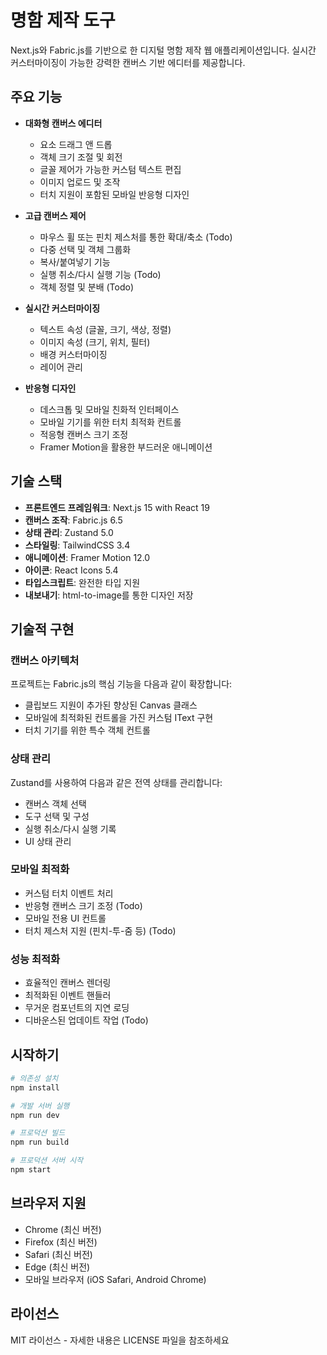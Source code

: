 # 명함 제작 도구

Next.js와 Fabric.js를 기반으로 한 디지털 명함 제작 웹 애플리케이션입니다. 실시간 커스터마이징이 가능한 강력한 캔버스 기반 에디터를 제공합니다.

## 주요 기능

- **대화형 캔버스 에디터**

  - 요소 드래그 앤 드롭
  - 객체 크기 조절 및 회전
  - 글꼴 제어가 가능한 커스텀 텍스트 편집
  - 이미지 업로드 및 조작
  - 터치 지원이 포함된 모바일 반응형 디자인

- **고급 캔버스 제어**

  - 마우스 휠 또는 핀치 제스처를 통한 확대/축소 (Todo)
  - 다중 선택 및 객체 그룹화
  - 복사/붙여넣기 기능
  - 실행 취소/다시 실행 기능 (Todo)
  - 객체 정렬 및 분배 (Todo)

- **실시간 커스터마이징**

  - 텍스트 속성 (글꼴, 크기, 색상, 정렬)
  - 이미지 속성 (크기, 위치, 필터)
  - 배경 커스터마이징
  - 레이어 관리

- **반응형 디자인**
  - 데스크톱 및 모바일 친화적 인터페이스
  - 모바일 기기를 위한 터치 최적화 컨트롤
  - 적응형 캔버스 크기 조정
  - Framer Motion을 활용한 부드러운 애니메이션

## 기술 스택

- **프론트엔드 프레임워크**: Next.js 15 with React 19
- **캔버스 조작**: Fabric.js 6.5
- **상태 관리**: Zustand 5.0
- **스타일링**: TailwindCSS 3.4
- **애니메이션**: Framer Motion 12.0
- **아이콘**: React Icons 5.4
- **타입스크립트**: 완전한 타입 지원
- **내보내기**: html-to-image를 통한 디자인 저장

## 기술적 구현

### 캔버스 아키텍처

프로젝트는 Fabric.js의 핵심 기능을 다음과 같이 확장합니다:

- 클립보드 지원이 추가된 향상된 Canvas 클래스
- 모바일에 최적화된 컨트롤을 가진 커스텀 IText 구현
- 터치 기기를 위한 특수 객체 컨트롤

### 상태 관리

Zustand를 사용하여 다음과 같은 전역 상태를 관리합니다:

- 캔버스 객체 선택
- 도구 선택 및 구성
- 실행 취소/다시 실행 기록
- UI 상태 관리

### 모바일 최적화

- 커스텀 터치 이벤트 처리
- 반응형 캔버스 크기 조정 (Todo)
- 모바일 전용 UI 컨트롤
- 터치 제스처 지원 (핀치-투-줌 등) (Todo)

### 성능 최적화

- 효율적인 캔버스 렌더링
- 최적화된 이벤트 핸들러
- 무거운 컴포넌트의 지연 로딩
- 디바운스된 업데이트 작업 (Todo)

## 시작하기

```bash
# 의존성 설치
npm install

# 개발 서버 실행
npm run dev

# 프로덕션 빌드
npm run build

# 프로덕션 서버 시작
npm start
```

## 브라우저 지원

- Chrome (최신 버전)
- Firefox (최신 버전)
- Safari (최신 버전)
- Edge (최신 버전)
- 모바일 브라우저 (iOS Safari, Android Chrome)

## 라이선스

MIT 라이선스 - 자세한 내용은 LICENSE 파일을 참조하세요
